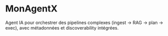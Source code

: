 # MonAgentX
Agent IA pour orchestrer des pipelines complexes (ingest → RAG → plan → exec), avec métadonnées et discoverability intégrées.
